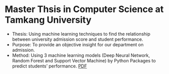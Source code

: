 # Master Thsis in Computer Science at Tamkang University
* Thesis: Using machine learning techniques to find the relationship between university admission score and student performance.
* Purpose: To provide an objective insight for our department on admission.
* Method: Using 3 machine learning models (Deep Neural Network, Random Forest and Support Vector Machine) by Python Packages to predict students’ performance. 
[PDF](https://github.com/SS-rong/MS_Research-/blob/main/Thsis_english.pdf)
